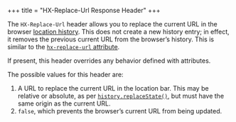 +++
title = "HX-Replace-Url Response Header"
+++

The `HX-Replace-Url` header allows you to replace the current URL in the browser [location history](https://developer.mozilla.org/en-US/docs/Web/API/History_API).
This does not create a new history entry; in effect, it removes the previous current URL from the browser&rsquo;s history.
This is similar to the [`hx-replace-url` attribute](/attributes/hx-replace-url).

If present, this header overrides any behavior defined with attributes.

The possible values for this header are:

1. A URL to replace the current URL in the location bar.
   This may be relative or absolute, as per [`history.replaceState()`](https://developer.mozilla.org/en-US/docs/Web/API/History/replaceState), but must have the same origin as the current URL.
2. `false`, which prevents the browser’s current URL from being updated.
